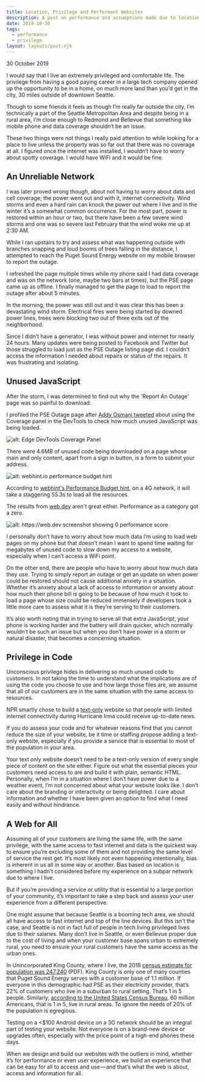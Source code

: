 ```yaml
---
title: Location, Privilege and Performant Websites
description: A post on performance and assumptions made due to location
date: 2019-10-30
tags:
  - performance
  - privilege
layout: layouts/post.njk
---
```


<p class="blog-post__date">30 October 2019</p>

I would say that I live an extremely privileged and comfortable life. The privilege from having a good paying career in a large tech company opened up the opportunity to be in a home, on much more land than you’d get in the city, 30 miles outside of downtown Seattle. 

Though to some friends it feels as though I’m really far outside the city, I’m technically a part of the Seattle Metropolitan Area and despite being in a rural area, I’m close enough to Redmond and Bellevue that something like mobile phone and data coverage shouldn’t be an issue. 

These two things were not things I really paid attention to while looking for a place to live unless the property was so far out that there was no coverage at all. I figured once the internet was installed, I wouldn’t have to worry about spotty coverage. I would have WiFi and it would be fine. 

## An Unreliable Network

I was later proved wrong though, about not having to worry about data and cell coverage; the power went out and with it, internet connectivity. Wind storms and even a hard rain can knock the power out where I live and in the winter it’s a somewhat common occurrence. For the most part, power is restored within an hour or two, but there have been a few severe wind storms and one was so severe last February that the wind woke me up at 2:30 AM. 

While I ran upstairs to try and assess what was happening outside with branches snapping and loud booms of trees falling in the distance, I attempted to reach the Puget Sound Energy website on my mobile browser to report the outage. 

I refreshed the page multiple times while my phone said I had data coverage and was on the network (one, maybe two bars at times), but the PSE page came up as offline. I finally managed to get the page to load to report the outage after about 5 minutes. 

In the morning, the power was still out and it was clear this has been a devastating wind storm. Electrical fires were being started by downed power lines, trees were blocking two out of three exits out of the neighborhood.  

Since I didn’t have a generator, I was without power and internet for nearly 24 hours. Many updates were being posted to Facebook and Twitter but those struggled to load just as the PSE Outage listing page did. I couldn’t access the information I needed about repairs or status of the repairs. It was frustrating and isolating. 


## Unused JavaScript

After the storm, I was determined to find out why the 'Report An Outage' page was so painful to download.

I profiled the PSE Outage page after [Addy Osmani tweeted](https://twitter.com/addyosmani/status/1085439006433669120) about using the Coverage panel in the DevTools to check how much unused JavaScript was being loaded.

![alt: Edge DevTools Coverage Panel](../../img/post-4/coverage-panel.png)

There were 4.6MB of unused code being downloaded on a page whose main and only content, apart from a sign in button, is a form to submit your address.

![alt: webhint.io performance budget hint](../../img/post-4/webhint-perf-budget.png)

According to [webhint's Performance Budget hint](https://webhint.io/docs/user-guide/hints/hint-performance-budget/), on a 4G network, it will take a staggering 55.3s to load all the resources.

The results from [web.dev](https://web.dev/) aren't great either. Performance as a category got a zero.  

![alt: https://web.dev screenshot showing 0 performance score](../../img/post-4/webdev-analysis.png)

I personally don’t have to worry about how much data I’m using to load web pages on my phone but that doesn’t mean I want to spend time waiting for megabytes of unused code to slow down my access to a website, especially when I can’t access a WiFi point. 

On the other end, there are people who have to worry about how much data they use. Trying to simply report an outage or get an update on when power could be restored should not cause additional anxiety in a situation. Whether it’s anxiety about a lack of access to information or anxiety about how much their phone bill is going to be because of how much it took to load a page whose size could be reduced immensely if developers took a little more care to assess what it is they’re serving to their customers.

It’s also worth noting that in trying to serve all that extra JavaScript, your phone is working harder and the battery will drain quicker, which normally wouldn’t be such an issue but when you don’t have power in a storm or natural disaster, that becomes a concerning situation.

## Privilege in Code

Unconscious privilege hides in delivering so much unused code to customers. In not taking the time to understand what the implications are of using the code you choose to use and how large those files are, we assume that all of our customers are in the same situation with the same access to resources.

NPR smartly chose to build a [text-only](https://text.npr.org/) website so that people with limited internet connectivity during Hurricane Irma could receive up-to-date news.

If you do assess your code and for whatever reasons find that you cannot reduce the size of your website, be it time or staffing propose adding a text-only website, especially if you provide a service that is essential to most of the population in your area.

Your text only website doesn’t need to be a text-only version of every single piece of content on the site either. Figure out what the essential pieces your customers need access to are and build it with plain, semantic HTML.
Personally, when I’m in a situation where I don’t have power due to a weather event, I’m not concerned about what your website looks like. I don’t care about the branding or interactivity or being delighted. I care about information and whether I have been given an option to find what I need easily and without hindrance.

## A Web for All

Assuming all of your customers are living the same life, with the same privilege, with the same access to fast internet and data is the quickest way to ensure you’re excluding some of them and not providing the same level of service the rest get. It’s most likely not even happening intentionally, bias is inherent in us all in some way or another. Bias based on location is something I hadn’t considered before my experience on a subpar network due to where I live. 

But if you’re providing a service or utility that is essential to a large portion of your community, it’s important to take a step back and assess your user experience from a different perspective. 

One might assume that because Seattle is a booming tech area, we should all have access to fast internet and top of the line devices. But this isn’t the case, and Seattle is not in fact full of people in tech living privileged lives due to their salaries. Many don’t live in Seattle, or even Bellevue proper due to the cost of living and when your customer base spans urban to extremely rural, you need to ensure your rural customers have the same access as the urban ones. 

In Unincorporated King County, where I live, the 2018 [census estimate for population was 247,240](https://www.kingcounty.gov/~/media/depts/executive/performance-strategy-budget/regional-planning/Demographics/Dec-2018-Update/UKC_profile_2018.ashx?la=en) (PDF). King County is only one of many counties that Puget Sound Energy serves with a customer base of 1.1 million. If everyone in this demographic had PSE as their electricity provider, that’s 22% of customers who live in a suburban to rural setting. That’s 1 in 5 people. Similarly, [according to the United States Census Bureau](https://www.census.gov/library/stories/2017/08/rural-america.html), 60 million Americans, that is 1 in 5, live in rural areas. To ignore the needs of 20% of the population is egregious.

Testing on a <$100 Android device on a 3G network should be an integral part of testing your website. Not everyone is on a brand-new device or upgrades often, especially with the price point of a high-end phones these days.

When we design and build our websites with the outliers in mind, whether it’s for performance or even user experience, we build an experience that can be easy for all to access and use — and that’s what the web is about, access and information for all.

